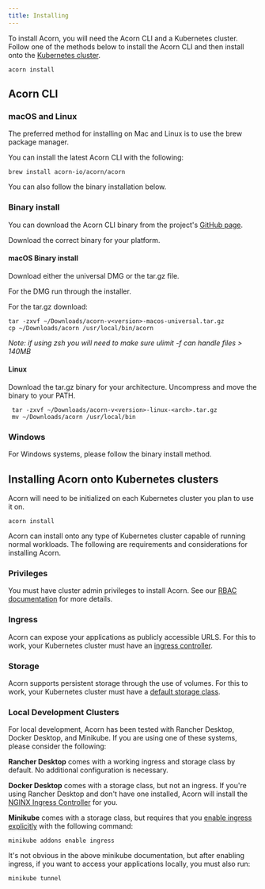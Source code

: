 ```yaml
---
title: Installing
---
```



To install Acorn, you will need the Acorn CLI and a Kubernetes cluster. Follow one of the methods below to install the Acorn CLI and then install onto the [Kubernetes cluster](#installing-acorn-onto-kubernetes-clusters).

```shell
acorn install
```

## Acorn CLI

### macOS and Linux

The preferred method for installing on Mac and Linux is to use the brew package manager.

You can install the latest Acorn CLI with the following:

```shell
brew install acorn-io/acorn/acorn
```

You can also follow the binary installation below.

### Binary install

You can download the Acorn CLI binary from the project's [GitHub page](https://github.com/acorn-io/acorn/releases).

Download the correct binary for your platform.

#### macOS Binary install

Download either the universal DMG or the tar.gz file.

For the DMG run through the installer.

For the tar.gz download:

```shell
tar -zxvf ~/Downloads/acorn-v<version>-macos-universal.tar.gz
cp ~/Downloads/acorn /usr/local/bin/acorn
```

 *Note: if using zsh you will need to make sure ulimit -f can handle files > 140MB*

#### Linux

Download the tar.gz binary for your architecture. Uncompress and move the binary to your PATH.

```shell
 tar -zxvf ~/Downloads/acorn-v<version>-linux-<arch>.tar.gz
 mv ~/Downloads/acorn /usr/local/bin
```

### Windows

For Windows systems, please follow the binary install method.

## Installing Acorn onto Kubernetes clusters

Acorn will need to be initialized on each Kubernetes cluster you plan to use it on.

```shell
acorn install
```

Acorn can install onto any type of Kubernetes cluster capable of running normal workloads. The following are requirements and considerations for installing Acorn.

### Privileges
You must have cluster admin privileges to install Acorn. See our [RBAC documentation](architecture/security-considerations#rbac) for more details.

### Ingress
Acorn can expose your applications as publicly accessible URLS. For this to work, your Kubernetes cluster must have an [ingress controller](https://kubernetes.io/docs/concepts/services-networking/ingress-controllers/).

### Storage
Acorn supports persistent storage through the use of volumes. For this to work, your Kubernetes cluster must have a [default storage class](https://kubernetes.io/docs/concepts/storage/storage-classes/).

### Local Development Clusters
For local development, Acorn has been tested with Rancher Desktop, Docker Desktop, and Minikube. If you are using one of these systems, please consider the following:

**Rancher Desktop** comes with a working ingress and storage class by default. No additional configuration is necessary.

**Docker Desktop** comes with a storage class, but not an ingress. If you're using Rancher Desktop and don't have one installed, Acorn will install the [NGINX Ingress Controller](https://kubernetes.github.io/ingress-nginx/) for you.

**Minikube** comes with a storage class, but requires that you [enable ingress explicitly](https://kubernetes.io/docs/tasks/access-application-cluster/ingress-minikube/#enable-the-ingress-controller) with the following command:
```shell
minikube addons enable ingress
```
It's not obvious in the above minikube documentation, but after enabling ingress, if you want to access your applications locally, you must also run:
```shell
minikube tunnel
```
